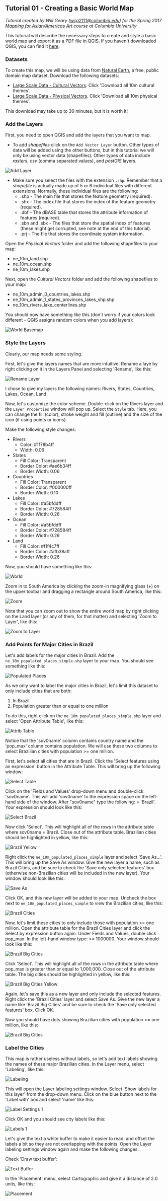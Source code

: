 ## Tutorial 01 - Creating a Basic World Map

*Tutorial created by Will Geary (wcg2111@columbia.edu) for the Spring 2017 [Mapping for Asian/Americas Art](https://github.com/willgeary/MappingAsianAmericasArt) course at Columbia University*

This tutorial will describe the necessary steps to create and style a basic world map and export it as a PDF file in QGIS. If you haven't downloaded QGIS, you can find it [here](https://www.qgis.org/en/site/forusers/download.html).

### Datasets
To create this map, we will be using data from [Natural Earth](http://www.naturalearthdata.com/downloads/), a free, public domain map dataset. Download the following datasets:
* [Large Scale Data - Cultural Vectors](http://www.naturalearthdata.com/downloads/10m-cultural-vectors/). Click 'Download all 10m cultural themes'.
* [Large Scale Data - Physical Vectors](http://www.naturalearthdata.com/downloads/10m-physical-vectors/). Click 'Download all 10m physical themes'.

This download may take up to 30 minutes, but it is worth it!

### Add the Layers
First, you need to open QGIS and add the layers that you want to map.
* To add *shapefiles* click on the `Add Vector Layer` button. Other types of data will be added using the other buttons, but in this tutorial we will only be using vector data (shapefiles). Other types of data include *rasters*, *csv* (comma separated values), and *postGIS* layers.

![Add Layer](https://github.com/willgeary/MappingAsianAmericasArt/blob/master/Tutorials/Images/01_World_Map/01_add_layer.png)
* Make sure you select the files with the extension `.shp`. Remember that a *shapefile* is actually made up of 5 or 6 individual files with different extensions. Normally, these individual files are the following:
  * .shp - The main file that stores the feature geometry (required).
  * .shx - The index file that stores the index of the feature geometry (required).
  * .dbf - The dBASE table that stores the attribute information of features (required).
  * .sbn and .sbx - The files that store the spatial index of features (these might get corrupted, see note at the end of this tutorial).
  * .prj - The file that stores the coordinate system information.
  
Open the *Physical Vectors* folder and add the following shapefiles to your map:
* ne_10m_land.shp
* ne_10m_ocean.shp
* ne_10m_lakes.shp

Next, open the *Cultural Vectors* folder and add the following shapefiles to your map:
* ne_10m_admin_0_countries_lakes.shp
* ne_10m_admin_1_states_provinces_lakes_shp.shp
* ne_10m_rivers_lake_centerlines.shp

You should now have something like this (don't worry if your colors look different - QGIS assigns random colors when you add layers):

![World Basemap](https://github.com/willgeary/MappingAsianAmericasArt/blob/master/Tutorials/Images/01_World_Map/01_world_basemap.png)
 
### Style the Layers
Clearly, our map needs some styling.
 
First, let's give the layers names that are more intuitive. Rename a laye by right clicking on it in the Layers Panel and selecting 'Rename', like this:

![Rename Layer](https://github.com/willgeary/MappingAsianAmericasArt/blob/master/Tutorials/Images/01_World_Map/01_rename.png)

I chose to give my layers the following names: Rivers, States, Countries, Lakes, Ocean, Land.

Now, let's customize the color scheme. Double-click on the Rivers layer and the `Layer Properties` window will pop up. Select the `Style` tab. Here, you can change the fill (color), stroke weight and fill (outline) and the size of the icon (if using points or icons).

Make the following style changes:
* Rivers
  * Color: #1f78b4ff
  * Width: 0.06
* States
  * Fill Color: Transparent
  * Border Color: #ae6b34ff
  * Border Width: 0.06
* Countries
  * Fill Color: Transparent
  * Border Color: #000000ff
  * Border Width: 0.10
* Lakes
  * Fill Color: #a5bfddff
  * Border Color: #728584ff
  * Border Width: 0.26
* Ocean
  * Fill Color: #a5bfddff
  * Border Color: #728584ff
  * Border Width: 0.26
* Land
  * Fill Color: #f1f4c7ff
  * Border Color: #afb38aff
  * Border Width: 0.26
  
Now, you should have something like this:

![World](https://github.com/willgeary/MappingAsianAmericasArt/blob/master/Tutorials/Images/01_World_Map/01_world.png)

Zoom in to South America by clicking the zoom-in magnifying glass (+) on the upper toolbar and dragging a rectangle around South America, like this:

![Zoom](https://github.com/willgeary/MappingAsianAmericasArt/blob/master/Tutorials/Images/01_World_Map/01_zoom.png)

Note that you can zoom out to show the entire world map by right clicking on the Land layer (or any of them, for that matter) and selecting 'Zoom to Layer', like this:

![Zoom to Layer](https://github.com/willgeary/MappingAsianAmericasArt/blob/master/Tutorials/Images/01_World_Map/01_zoomlayer.png)

### Add Points for Major Cities in Brazil

Let's add labels for the major cities in Brazil. Add the `ne_10m_populated_places_simple.shp` layer to your map. You should see something like this:

![Populated Places](https://github.com/willgeary/MappingAsianAmericasArt/blob/master/Tutorials/Images/01_World_Map/01_populated_places.png)

As we only want to label the major cities in Brazil, let's limit this dataset to only include cities that are both:

1) In Brazil
2) Population greater than or equal to one million

To do this, right click on the `ne_10m_populated_places_simple.shp` layer and select 'Open Attribute Table', like this:

![Attrib Table](https://github.com/willgeary/MappingAsianAmericasArt/blob/master/Tutorials/Images/01_World_Map/01_attrib_table.png)

Notice that the 'sov0name' column contains country name and the 'pop_max' column contains population. We will use these two columns to select Brazilian cities with population >= one million.

First, let's select all cities that are in Brazil. Click the 'Select features using an expression' button in the Attribute Table. This will bring up the following window:

![Select Table](https://github.com/willgeary/MappingAsianAmericasArt/blob/master/Tutorials/Images/01_World_Map/01_select_table.png)

Click on the 'Fields and Values' drop-down menu and double-click 'sov0name'. This will add 'sov0name' to the expression space on the left-hand side of the window. After "sov0name" type the following: = 'Brazil'. Your expression should look like this:

![Select Brazil](https://github.com/willgeary/MappingAsianAmericasArt/blob/master/Tutorials/Images/01_World_Map/01_select_brazil.png)

Now click 'Select'. This will highlight all of the rows in the attribute table where sov0name = Brazil. Close out of the attribute table. Brazilian cities should be highlighted in yellow, like this:

![Brazil Yellow](https://github.com/willgeary/MappingAsianAmericasArt/blob/master/Tutorials/Images/01_World_Map/01_brazil_yellow.png)

Right click the `ne_10m_populated_places_simple` layer and select 'Save As...'. This will bring up the Save As window. Give the new layer a name, such as Brazil Cities, and be sure to check the 'Save only selected features' box (otherwise non-Brazilian cities will be included in the new layer). Your window should look like this:

![Save As](https://github.com/willgeary/MappingAsianAmericasArt/blob/master/Tutorials/Images/01_World_Map/01_save_as.png)

Click OK, and this new layer will be added to your map. Uncheck the box next to `ne_10m_populated_places_simple` to view the Brazilian cities, like this:

![Brazil Cities](https://github.com/willgeary/MappingAsianAmericasArt/blob/master/Tutorials/Images/01_World_Map/01_brazil_cities.png)

Now, let's limit these cities to only include those with population >= one million. Open the attribute table for the Brazil Cities layer and click the Select by expression button again. Under Fields and Values, double click pop_max. In the left-hand window type: >= 1000000. Your window should look like this:

![Brazil Big Cities](https://github.com/willgeary/MappingAsianAmericasArt/blob/master/Tutorials/Images/01_World_Map/01_big_cities.png)

Click 'Select'. This will highlight all of the rows in the attribute table where pop_max is greater than or equal to 1,000,000. Close out of the attribute table. The big cities should be highlighted in yellow, like this:

![Brazil Big Cities Yellow](https://github.com/willgeary/MappingAsianAmericasArt/blob/master/Tutorials/Images/01_World_Map/01_big_cities_yellow.png)

Again, let's save this as a new layer and only include the selected features. Right click the 'Brazil Cities' layer and select Save As. Give the new layer a name like 'Brazil Big Cities' and be sure to check the 'Save only selected features' box. Click OK. 

Now you should have dots showing Brazilian cities with population >= one million, like this:

![Brazil Big Cities](https://github.com/willgeary/MappingAsianAmericasArt/blob/master/Tutorials/Images/01_World_Map/01_brazil_big_cities.png)

### Label the Cities

This map is rather useless without labels, so let's add text labels showing the names of these major Brazilian cities. In the Layer menu, select 'Labeling', like this:

![Labeling](https://github.com/willgeary/MappingAsianAmericasArt/blob/master/Tutorials/Images/01_World_Map/01_labeling.png)

This will open the Layer labeling settings window. Select 'Show labels for this layer' from the drop-down menu. Click on the blue button next to the 'Label with' box and select 'name' like this:

![Label Settings 1](https://github.com/willgeary/MappingAsianAmericasArt/blob/master/Tutorials/Images/01_World_Map/01_label_settings1.png)

Click OK and you should see city labels like this:

![Labels 1](https://github.com/willgeary/MappingAsianAmericasArt/blob/master/Tutorials/Images/01_World_Map/01_labels1.png)

Let's give the text a white buffer to make it easier to read, and offset the labels a bit so they are not overlapping with the points. Open the Layer labeling settings window again and make the following changes:

Check 'Draw text buffer':

![Text Buffer](https://github.com/willgeary/MappingAsianAmericasArt/blob/master/Tutorials/Images/01_World_Map/01_buffer.png)

In the 'Placement' menu, select Cartographic and give it a distance of 2.0 units, like this:

![Placement](https://github.com/willgeary/MappingAsianAmericasArt/blob/master/Tutorials/Images/01_World_Map/01_placement.png)




































 


